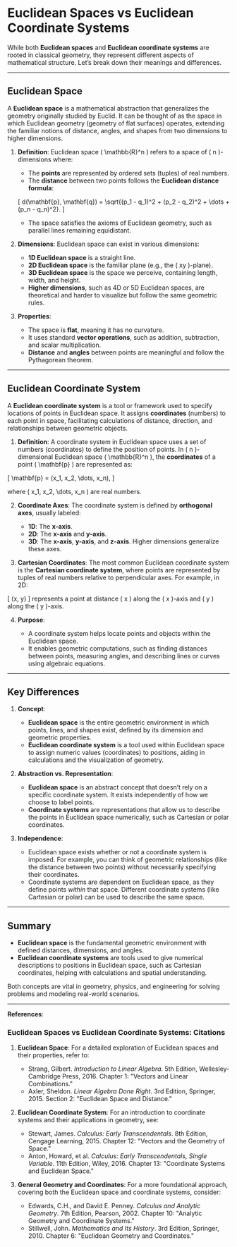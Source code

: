# Euclidean Spaces vs Euclidean Coordinate Systems

While both **Euclidean spaces** and **Euclidean coordinate systems** are rooted in classical geometry, they represent different aspects of mathematical structure. Let’s break down their meanings and differences.

---

## **Euclidean Space**

A **Euclidean space** is a mathematical abstraction that generalizes the geometry originally studied by Euclid. It can be thought of as the space in which Euclidean geometry (geometry of flat surfaces) operates, extending the familiar notions of distance, angles, and shapes from two dimensions to higher dimensions.

1. **Definition**: Euclidean space \( \mathbb{R}^n \) refers to a space of \( n \)-dimensions where:

   - The **points** are represented by ordered sets (tuples) of real numbers.
   - The **distance** between two points follows the **Euclidean distance formula**:

    \[
    d(\mathbf{p}, \mathbf{q}) = \sqrt{(p_1 - q_1)^2 + (p_2 - q_2)^2 + \dots + (p_n - q_n)^2}.
    \]

   - The space satisfies the axioms of Euclidean geometry, such as parallel lines remaining equidistant.

2. **Dimensions**: Euclidean space can exist in various dimensions:

   - **1D Euclidean space** is a straight line.
   - **2D Euclidean space** is the familiar plane (e.g., the \( xy \)-plane).
   - **3D Euclidean space** is the space we perceive, containing length, width, and height.
   - **Higher dimensions**, such as 4D or 5D Euclidean spaces, are theoretical and harder to visualize but follow the same geometric rules.

3. **Properties**:

   - The space is **flat**, meaning it has no curvature.
   - It uses standard **vector operations**, such as addition, subtraction, and scalar multiplication.
   - **Distance** and **angles** between points are meaningful and follow the Pythagorean theorem.

---

## **Euclidean Coordinate System**

A **Euclidean coordinate system** is a tool or framework used to specify locations of points in Euclidean space. It assigns **coordinates** (numbers) to each point in space, facilitating calculations of distance, direction, and relationships between geometric objects.

1. **Definition**: A coordinate system in Euclidean space uses a set of numbers (coordinates) to define the position of points. In \( n \)-dimensional Euclidean space \( \mathbb{R}^n \), the **coordinates** of a point \( \mathbf{p} \) are represented as:

\[
\mathbf{p} = (x_1, x_2, \dots, x_n),
\]

   where \( x_1, x_2, \dots, x_n \) are real numbers.

2. **Coordinate Axes**: The coordinate system is defined by **orthogonal axes**, usually labeled:

   - **1D**: The **x-axis**.
   - **2D**: The **x-axis** and **y-axis**.
   - **3D**: The **x-axis**, **y-axis**, and **z-axis**.
   Higher dimensions generalize these axes.

3. **Cartesian Coordinates**: The most common Euclidean coordinate system is the **Cartesian coordinate system**, where points are represented by tuples of real numbers relative to perpendicular axes. For example, in 2D:

\[
(x, y)
\]
   represents a point at distance \( x \) along the \( x \)-axis and \( y \) along the \( y \)-axis.

4. **Purpose**:

   - A coordinate system helps locate points and objects within the Euclidean space.
   - It enables geometric computations, such as finding distances between points, measuring angles, and describing lines or curves using algebraic equations.

---

## **Key Differences**

1. **Concept**:

   - **Euclidean space** is the entire geometric environment in which points, lines, and shapes exist, defined by its dimension and geometric properties.
   - **Euclidean coordinate system** is a tool used within Euclidean space to assign numeric values (coordinates) to positions, aiding in calculations and the visualization of geometry.

2. **Abstraction vs. Representation**:

   - **Euclidean space** is an abstract concept that doesn’t rely on a specific coordinate system. It exists independently of how we choose to label points.
   - **Coordinate systems** are representations that allow us to describe the points in Euclidean space numerically, such as Cartesian or polar coordinates.

3. **Independence**:

   - Euclidean space exists whether or not a coordinate system is imposed. For example, you can think of geometric relationships (like the distance between two points) without necessarily specifying their coordinates.
   - Coordinate systems are dependent on Euclidean space, as they define points *within* that space. Different coordinate systems (like Cartesian or polar) can be used to describe the same space.

---

## **Summary**

- **Euclidean space** is the fundamental geometric environment with defined distances, dimensions, and angles.
- **Euclidean coordinate systems** are tools used to give numerical descriptions to positions in Euclidean space, such as Cartesian coordinates, helping with calculations and spatial understanding.

Both concepts are vital in geometry, physics, and engineering for solving problems and modeling real-world scenarios.

---
**References**:

### Euclidean Spaces vs Euclidean Coordinate Systems: Citations

1. **Euclidean Space**: For a detailed exploration of Euclidean spaces and their properties, refer to:

   - Strang, Gilbert. *Introduction to Linear Algebra*. 5th Edition, Wellesley-Cambridge Press, 2016. Chapter 1: "Vectors and Linear Combinations."
   - Axler, Sheldon. *Linear Algebra Done Right*. 3rd Edition, Springer, 2015. Section 2: "Euclidean Space and Distance."

2. **Euclidean Coordinate System**: For an introduction to coordinate systems and their applications in geometry, see:

   - Stewart, James. *Calculus: Early Transcendentals*. 8th Edition, Cengage Learning, 2015. Chapter 12: "Vectors and the Geometry of Space."
   - Anton, Howard, et al. *Calculus: Early Transcendentals, Single Variable*. 11th Edition, Wiley, 2016. Chapter 13: "Coordinate Systems and Euclidean Space."

3. **General Geometry and Coordinates**: For a more foundational approach, covering both the Euclidean space and coordinate systems, consider:

   - Edwards, C.H., and David E. Penney. *Calculus and Analytic Geometry*. 7th Edition, Pearson, 2002. Chapter 10: "Analytic Geometry and Coordinate Systems."
   - Stillwell, John. *Mathematics and Its History*. 3rd Edition, Springer, 2010. Chapter 6: "Euclidean Geometry and Coordinates."